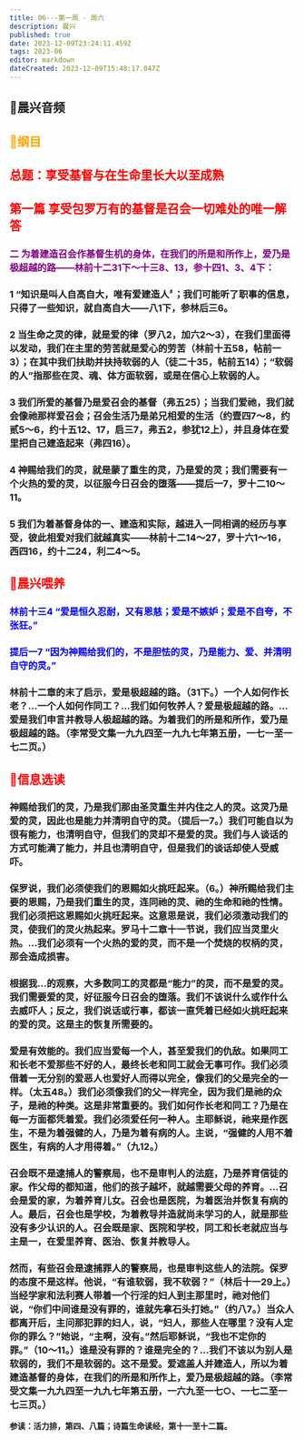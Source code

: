 ```yaml
---
title: 06---第一周 · 周六
description: 晨兴
published: true
date: 2023-12-09T23:24:11.459Z
tags: 2023-06
editor: markdown
dateCreated: 2023-12-09T15:48:17.047Z
---
```


## 🎵晨兴音频

## <font color=orange> 📖纲目</font>

## <font color=red> **总题：享受基督与在生命里长大以至成熟**</font>

## <font color=red> **第一篇 享受包罗万有的基督是召会一切难处的唯一解答**</font>

### <font color=purple> **二 为着建造召会作基督生机的身体，在我们的所是和所作上，爱乃是极超越的路——林前十二31下～十三8、13，参十四1、3、4下：**</font>

### **1 “知识是叫人自高自大，唯有爱建造人〞；我们可能听了职事的信息，只得了一些知识，就自高自大——八1下，参林后三6。**

### **2 当生命之灵的律，就是爱的律（罗八2，加六2～3），在我们里面得以发动，我们在主里的劳苦就是爱心的劳苦（林前十五58，帖前一3）；在其中我们扶助并扶持软弱的人（徒二十35，帖前五14）；“软弱的人”指那些在灵、魂、体方面软弱，或是在信心上软弱的人。**

### **3 我们所爱的基督乃是爱召会的基督（弗五25）；当我们爱祂，我们就会像祂那样爱召会；召会生活乃是弟兄相爱的生活（约壹四7～8，约贰5～6，约十五12、17，启三7，弗五2，参犹12上），并且身体在爱里把自己建造起来（弗四16）。**

### **4 神赐给我们的灵，就是蒙了重生的灵，乃是爱的灵；我们需要有一个火热的爱的灵，以征服今日召会的堕落——提后一7，罗十二10～11。**

### **5 我们为着基督身体的一、建造和实际，越进入一同相调的经历与享受，彼此相爱对我们就越真实——林前十二14～27，罗十六1～16，西四16，约十二24，利二4～5。**

## <font color=red> 📖晨兴喂养</font>

### <font color=blue>林前十三4   “爱是恒久忍耐，又有恩慈；爱是不嫉妒；爱是不自夸，不张狂。”</font>

### <font color=blue>提后一7   “因为神赐给我们的，不是胆怯的灵，乃是能力、爱、并清明自守的灵。”</font>

### 林前十二章的末了启示，爱是极超越的路。（31下。）一个人如何作长老？…一个人如何作同工？…我们如何牧养人？爱是极超越的路。…爱是我们申言并教导人极超越的路。为着我们的所是和所作，爱乃是极超越的路。（李常受文集一九九四至一九九七年第五册，一七一至一七二页。）

## <font color=red> 📖信息选读</font>

### 神赐给我们的灵，乃是我们那由圣灵重生并内住之人的灵。这灵乃是爱的灵，因此也是能力并清明自守的灵。（提后一7。）我们可能自以为很有能力，也清明自守，但我们的灵却不是爱的灵。我们与人谈话的方式可能满了能力，并且也清明自守，但是我们的谈话却使人受威吓。

### 保罗说，我们必须使我们的恩赐如火挑旺起来。（6。）神所赐给我们主要的恩赐，乃是我们重生的灵，连同祂的灵、祂的生命和祂的性情。我们必须把这恩赐如火挑旺起来。这意思是说，我们必须激动我们的灵，使我们的灵火热起来。罗马十二章十一节说，我们应当灵里火热。…我们必须有一个火热的爱的灵，而不是一个焚烧的权柄的灵，那会造成损害。

### 根据我…的观察，大多数同工的灵都是“能力”的灵，而不是爱的灵。我们需要爱的灵，好征服今日召会的堕落。我们不该说什么或作什么去威吓人；反之，我们说话或行事，都该一直凭着已经如火挑旺起来的爱的灵。这是主的恢复所需要的。

### 爱是有效能的。我们应当爱每一个人，甚至爱我们的仇敌。如果同工和长老不爱那些不好的人，最终长老和同工就会无事可作。我们必须借着一无分别的爱恶人也爱好人而得以完全，像我们的父是完全的一样。（太五48。）我们必须像我们的父一样完全，因为我们是祂的众子，是祂的种类。这是非常重要的。我们如何作长老和同工？乃是在每一方面都凭着爱。我们必须爱任何一种人。主耶稣说，祂来是作医生，不是为着强健的人，乃是为着有病的人。主说，“强健的人用不着医生，有病的人才用得着。”（九12。）

### 召会既不是逮捕人的警察局，也不是审判人的法庭，乃是养育信徒的家。作父母的都知道，他们的孩子越坏，就越需要父母的养育。…召会是爱的家，为着养育儿女。召会也是医院，为着医治并恢复有病的人。最后，召会也是学校，为着教导并造就尚未学习的人，就是那些没有多少认识的人。召会既是家、医院和学校，同工和长老就应当与主是一，在爱里养育、医治、恢复并教导人。

### 然而，有些召会是逮捕罪人的警察局，也是审判这些人的法院。保罗的态度不是这样。他说，“有谁软弱，我不软弱？”（林后十一29上。）当经学家和法利赛人带着一个行淫的妇人到主那里时，祂对他们说，“你们中间谁是没有罪的，谁就先拿石头打她。”（约八7。）当众人都离开后，主问那犯罪的妇人，说，“妇人，那些人在哪里？没有人定你的罪么？”她说，“主啊，没有。”然后耶稣说，“我也不定你的罪。”（10～11。）谁是没有罪的？谁是完全的？…我们不该以为别人是软弱的，我们不是软弱的。这不是爱。爱遮盖人并建造人，所以为着建造基督的身体，在我们的所是和所作上，爱乃是极超越的路。（李常受文集一九九四至一九九七年第五册，一六九至一七○、一七二至一七三页。）

**参读：活力排，第四、八篇；诗篇生命读经，第十一至十二篇。**
<!-- Google tag (gtag.js) -->
<script async src="https://www.googletagmanager.com/gtag/js?id=G-1P8709Z16T"></script>
<script>
  window.dataLayer = window.dataLayer || [];
  function gtag(){dataLayer.push(arguments);}
  gtag('js', new Date());

  gtag('config', 'G-1P8709Z16T');
</script>